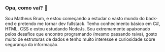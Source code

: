 ### Opa, como vai? 👋

Sou Matheus Brum, e estou começando a estudar o vasto mundo do back-end e pretendo me tornar dev fullstack. Tenho conhecimento básico em C#, HTML, CSS e estou estudando NodeJs. 
Sou extremamente apaixonado pelos desafios que encontro programando (mesmo passando raiva), gosto muito de estruturas de dados e tenho muito interesse e curiosidade sobre segurança da informação.



